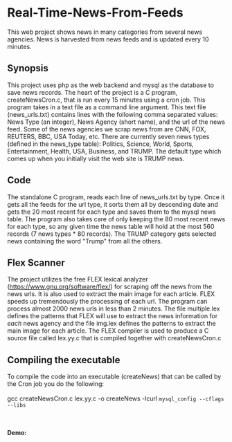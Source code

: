 # Real-Time-News-From-Feeds
This web project shows news in many categories from several news agencies. News is harvested from news feeds and is updated every 10 minutes.
## Synopsis
This project uses php as the web backend and mysql as the database to save news records. 
The heart of the project is a C program, createNewsCron.c, that is run every 15 minutes using a cron job. This program takes in a text file as a command line argument.
This text file (news_urls.txt) contains lines with the following comma separated values:<br> News Type (an integer), News Agency (short name), and the url of the news feed. Some of the news agencies we scrap news from are CNN, FOX, REUTERS, BBC, USA Today, etc.
There are currently seven news types (defined in the news_type table): Politics, Science, World, Sports, Entertainment, Health, USA, Business, and TRUMP. The default type which comes up when you initially visit the web site is TRUMP news.
## Code
The standalone C program, reads each line of news_urls.txt by type. Once it gets all the feeds for the url type, it sorts them all by descending date and gets the 20 most recent for each type and saves them to the mysql news table.
The program also takes care of only keeping the 80 most recent news for each type, so any given time the news table will hold at the most 560 records (7 news types * 80 records). The TRUMP category gets selected news containing the word "Trump" from all the others. 
## Flex Scanner
The project utilizes the free FLEX lexical analyzer (https://www.gnu.org/software/flex/) for scraping off the news from the news urls. It is also used to extract the main image for each article. FLEX speeds up tremendously the processing of each url. The program can process almost 2000 news urls in less than 2 minutes. The file multiple.lex defines the patterns that FLEX will use to extract the news information for <i>each</i> news agency and the file img.lex defines the patterns to extract the main image for each article. The FLEX compiler is used to produce a C source file called lex.yy.c that is compiled together with createNewsCron.c 
## Compiling the executable
To compile the code into an executable (createNews) that can be called by the Cron job you do the following:<br><br>
gcc createNewsCron.c lex.yy.c -o createNews -lcurl `mysql_config --cflags --libs`

<br><br>
<b> Demo:  </b>

